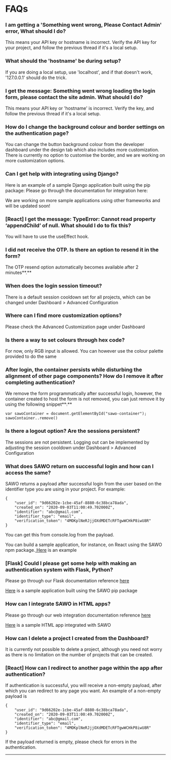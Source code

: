 # FAQs

### **I am getting a 'Something went wrong, Please Contact Admin' error, What should I do?**

This means your API key or hostname is incorrect. Verify the API key for your project, and follow the previous thread if it's a local setup.

### **What should the 'hostname' be during setup?** 

If you are doing a local setup, use 'localhost', and if that doesn't work, '127.0.0.1' should do the trick.

### **I get the message: Something went wrong loading the login form, please contact the site admin. What should I do?**

This means your API key or 'hostname' is incorrect. Verify the key, and follow the previous thread if it's a local setup.

### **How do I change the background colour and border settings on the authentication page?**

You can change the button background colour from the developer dashboard under the design tab which also includes more customization. There is currently no option to customise the border, and we are working on more customization options.

### **Can I get help with integrating using Django?**

Here is an example of a sample Django application built using the pip package: Please go through the documentation for integration here:

We are working on more sample applications using other frameworks and will be updated soon!

### **\[React\] I get the message: TypeError: Cannot read property ‘appendChild’ of null. What should I do to fix this?**

You will have to use the useEffect hook.

### **I did not receive the OTP. Is there an option to resend it in the form?**

The OTP resend option automatically becomes available after 2 minutes**.**

### **When does the login session timeout?**

There is a default session cooldown set for all projects, which can be changed under Dashboard &gt; Advanced Configuration

### **Where can I find more customization options?**

Please check the Advanced Customization page under Dashboard

### **Is there a way to set colours through hex code?**

For now, only RGB input is allowed. You can however use the colour palette provided to do the same

### **After login, the container persists while disturbing the alignment of other page components? How do I remove it after completing authentication?**

We remove the form programmatically after successful login, however, the container created to host the form is not removed, you can just remove it by using the following snippet**:**

```text
var sawoContainer = document.getElementById("sawo-container");
sawoContainer..remove()
```

### **Is there a logout option? Are the sessions persistent?**

The sessions are not persistent. Logging out can be implemented by adjusting the session cooldown under Dashboard &gt; Advanced Configuration

### **What does SAWO return on successful login and how can I access the same?**

SAWO returns a payload after successful login from the user based on the identifier type you are using in your project. For example:

```text
{
    "user_id": "9d66202e-1cbe-45af-8880-6c38bca78ada",
    "created_on": "2020-09-03T11:00:49.702000Z",
    "identifier": "abc@gmail.com",
    "identifier_type": "email",
    "verification_token": "4MOKplNeRJjjOXdMDETcRFTgwWCHkP8iwU8R"
}

```

You can get this from console.log from the payload.

You can build a sample application, for instance, on React using the SAWO npm package.[ Here](https://sawo-react-sample-app.netlify.app/) is an example

### **\[Flask\] Could I please get some help with making an authentication system with Flask, Python?**

Please go through our Flask documentation reference [here](https://docs.sawolabs.com/sawo/frameworks/flask)

[Here](https://github.com/sawolabs/sawo-python-examples/tree/master/flask) is a sample application built using the SAWO pip package

### **How can I integrate SAWO in HTML apps?**

Please go through our web integration documentation reference [here](https://docs.sawolabs.com/sawo/web-sdk-integration)

[Here](https://github.com/sawolabs/html-example) is a sample HTML app integrated with SAWO

### **How can I delete a project I created from the Dashboard?**

It is currently not possible to delete a project, although you need not worry as there is no limitation on the number of projects that can be created.

### **\[React\] How can I redirect to another page within the app after authentication?**

If authentication is successful, you will receive a non-empty payload, after which you can redirect to any page you want. An example of a non-empty payload is

```text
{
    "user_id": "9d66202e-1cbe-45af-8880-6c38bca78ada",
    "created_on": "2020-09-03T11:00:49.702000Z",
    "identifier": "abc@gmail.com",
    "identifier_type": "email",
    "verification_token": "4MOKplNeRJjjOXdMDETcRFTgwWCHkP8iwU8R"
}

```

If the payload returned is empty, please check for errors in the authentication.  
  
  
****  


  
  
  


###  

###  



